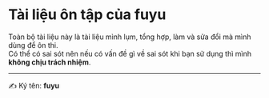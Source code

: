 # Tài liệu ôn tập của fuyu

Toàn bộ tài liệu này là tài liệu mình lụm, tổng hợp, làm và sửa đổi mà mình dùng để ôn thi.  
Có thể có sai sót nên nếu có vấn đề gì về sai sót khi bạn sử dụng thì mình **không chịu trách nhiệm**.  

---

✍️ Ký tên: **fuyu**
